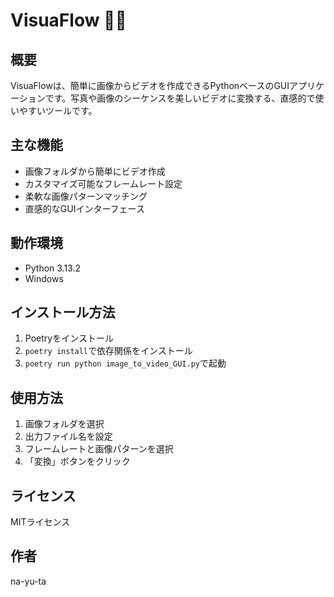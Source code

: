 # VisuaFlow 🎥✨

## 概要
VisuaFlowは、簡単に画像からビデオを作成できるPythonベースのGUIアプリケーションです。写真や画像のシーケンスを美しいビデオに変換する、直感的で使いやすいツールです。

## 主な機能
- 画像フォルダから簡単にビデオ作成
- カスタマイズ可能なフレームレート設定
- 柔軟な画像パターンマッチング
- 直感的なGUIインターフェース

## 動作環境
- Python 3.13.2
- Windows

## インストール方法
1. Poetryをインストール
2. `poetry install`で依存関係をインストール
3. `poetry run python image_to_video_GUI.py`で起動

## 使用方法
1. 画像フォルダを選択
2. 出力ファイル名を設定
3. フレームレートと画像パターンを選択
4. 「変換」ボタンをクリック

## ライセンス
MITライセンス

## 作者
na-yu-ta
